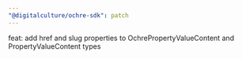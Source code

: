 ```yaml
---
"@digitalculture/ochre-sdk": patch
---
```


feat: add href and slug properties to OchrePropertyValueContent and PropertyValueContent types
